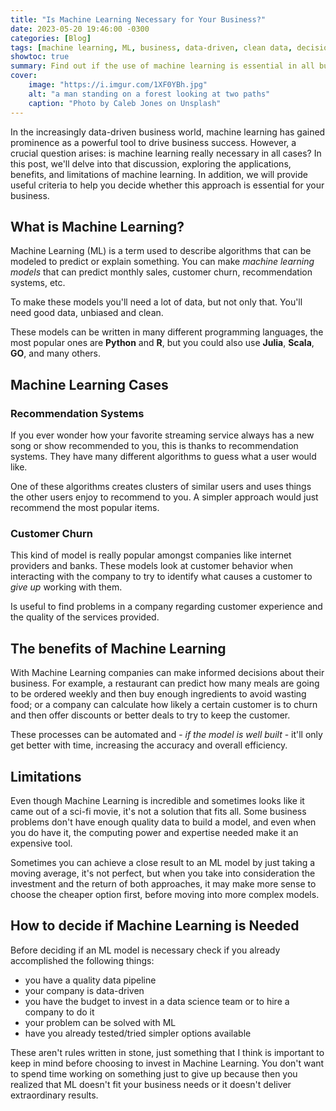 ```yaml
---
title: "Is Machine Learning Necessary for Your Business?"
date: 2023-05-20 19:46:00 -0300
categories: [Blog]
tags: [machine learning, ML, business, data-driven, clean data, decision-making, efficiency, data pipeline, data science, AI]
showtoc: true
summary: Find out if the use of machine learning is essential in all business cases. Evaluate benefits and limitations.
cover:
    image: "https://i.imgur.com/1XF0YBh.jpg"
    alt: "a man standing on a forest looking at two paths"
    caption: "Photo by Caleb Jones on Unsplash"
---
```


In the increasingly data-driven business world, machine learning has gained prominence as a powerful tool to drive business success. However, a crucial question arises: is machine learning really necessary in all cases? In this post, we'll delve into that discussion, exploring the applications, benefits, and limitations of machine learning. In addition, we will provide useful criteria to help you decide whether this approach is essential for your business.

## What is Machine Learning?

Machine Learning (ML) is a term used to describe algorithms that can be modeled to predict or explain something. You can make _machine learning models_ that can predict monthly sales, customer churn, recommendation systems, etc.

To make these models you'll need a lot of data, but not only that. You'll need good data, unbiased and clean.

These models can be written in many different programming languages, the most popular ones are **Python** and **R**, but you could also use **Julia**, **Scala**, **GO**, and many others.

## Machine Learning Cases

### Recommendation Systems

If you ever wonder how your favorite streaming service always has a new song or show recommended to you, this is thanks to recommendation systems. They have many different algorithms to guess what a user would like.

One of these algorithms creates clusters of similar users and uses things the other users enjoy to recommend to you. A simpler approach would just recommend the most popular items.

### Customer Churn

This kind of model is really popular amongst companies like internet providers and banks. These models look at customer behavior when interacting with the company to try to identify what causes a customer to _give up_ working with them.

Is useful to find problems in a company regarding customer experience and the quality of the services provided.

## The benefits of Machine Learning

With Machine Learning companies can make informed decisions about their business. For example, a restaurant can predict how many meals are going to be ordered weekly and then buy enough ingredients to avoid wasting food; or a company can calculate how likely a certain customer is to churn and then offer discounts or better deals to try to keep the customer.

These processes can be automated and - _if the model is well built_ - it'll only get better with time, increasing the accuracy and overall efficiency.

## Limitations

Even though Machine Learning is incredible and sometimes looks like it came out of a sci-fi movie, it's not a solution that fits all. Some business problems don't have enough quality data to build a model, and even when you do have it, the computing power and expertise needed make it an expensive tool.

Sometimes you can achieve a close result to an ML model by just taking a moving average, it's not perfect, but when you take into consideration the investment and the return of both approaches, it may make more sense to choose the cheaper option first, before moving into more complex models.

## How to decide if Machine Learning is Needed

Before deciding if an ML model is necessary check if you already accomplished the following things:

- you have a quality data pipeline
- your company is data-driven
- you have the budget to invest in a data science team or to hire a company to do it
- your problem can be solved with ML
- have you already tested/tried simpler options available

These aren't rules written in stone, just something that I think is important to keep in mind before choosing to invest in Machine Learning. You don't want to spend time working on something just to give up because then you realized that ML doesn't fit your business needs or it doesn't deliver extraordinary results.